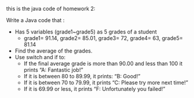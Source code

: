 this is the java code of homework 2:

Write a Java code that :

- Has 5 variables (grade1~grade5) as 5 grades of a student
  - grade1= 91.14, grade2= 85.01, grade3= 72, grade4= 63, grade5= 81.14
- Find the average of the grades.
- Use switch and if to:
  - If the final average grade is more than 90.00 and less than 100 it prints “A: Fantastic job!”
  - If it is between 80 to 89.99, it prints: “B: Good!”
  - If it is between 70 to 79.99, it prints “C: Please try more next time!”
  - If it is 69.99 or less, it prints “F: Unfortunately you failed!”
